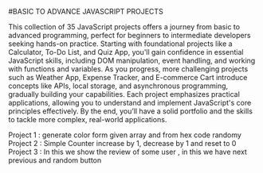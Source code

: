 #BASIC TO ADVANCE JAVASCRIPT PROJECTS

This collection of 35 JavaScript projects offers a journey from basic to advanced programming, perfect for beginners to intermediate developers seeking hands-on practice. Starting with foundational projects like a Calculator, To-Do List, and Quiz App, you'll gain confidence in essential JavaScript skills, including DOM manipulation, event handling, and working with functions and variables. As you progress, more challenging projects such as Weather App, Expense Tracker, and E-commerce Cart introduce concepts like APIs, local storage, and asynchronous programming, gradually building your capabilities. Each project emphasizes practical applications, allowing you to understand and implement JavaScript's core principles effectively. By the end, you’ll have a solid portfolio and the skills to tackle more complex, real-world applications.


Project 1 : generate color form given array and from hex code randomy
Project 2 : Simple Counter increase by 1, decrease by 1 and reset to 0
Project 3 : In this we show the review of some user , in this we have next previous and random button

